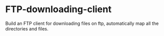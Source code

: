 # FTP-downloading-client
Build an FTP client for downloading files on ftp, automatically map all the directories and files.
